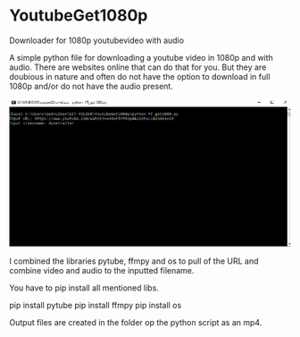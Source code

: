 # YoutubeGet1080p
Downloader for 1080p youtubevideo with audio


A simple python file for downloading a youtube video in 1080p and with audio. There are websites online that can do that for you. But they are doubious in nature and often do not have the option to download in full 1080p and/or do not have the audio present.

![](Screen_YT_get1080.PNG)

I combined the libraries pytube, ffmpy and os to pull of the URL and combine video and audio to the inputted filename.

You have to pip install all mentioned libs.

pip install pytube
pip install ffmpy
pip install os

Output files are created in the folder op the python script as an mp4.



